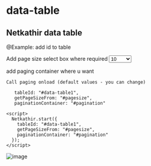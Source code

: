 # data-table

 ## Netkathir data table 
  
  @Example: add id to table
  
  Add page size select box where required
       <select
          onchange="Netkathir.paging()"
          class="form-control sm"
          id="pagesize"
          style="width: 60px">
          <option selected="selected" value="10">10</option>
          <option value="25">25</option>
          <option value="50">50</option>
          <option value="100">100</option>
          <option value="500">500</option>
        </select>
 
  add paging container where u want
  <nav id="pagination"></nav>
  
    Call paging onload (default values - you can change)
      
       tableId: "#data-table1",
       getPageSizeFrom: "#pagesize",
       paginationContainer: "#pagination"  
   
    <script>
      Netkathir.start({
        tableId: "#data-table1",
        getPageSizeFrom: "#pagesize",
        paginationContainer: "#pagination"
      });
    </script>

![image](https://user-images.githubusercontent.com/11496339/156862663-b9bd4133-29f6-441b-811d-5070418d3504.png)

